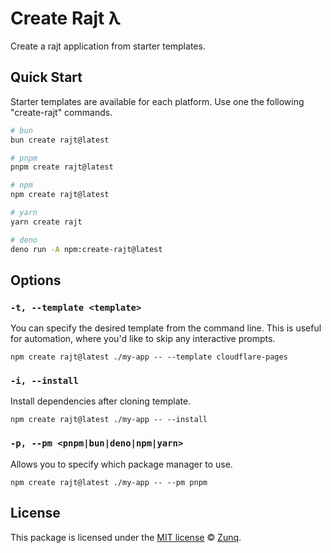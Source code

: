 # Create Rajt λ

Create a rajt application from starter templates.

## Quick Start

Starter templates are available for each platform. Use one the following "create-rajt" commands.

```bash
# bun
bun create rajt@latest

# pnpm
pnpm create rajt@latest

# npm
npm create rajt@latest

# yarn
yarn create rajt

# deno
deno run -A npm:create-rajt@latest
```

## Options

### `-t, --template <template>`

You can specify the desired template from the command line. This is useful for automation, where you'd like to skip any interactive prompts.

```
npm create rajt@latest ./my-app -- --template cloudflare-pages
```

### `-i, --install`

Install dependencies after cloning template.

```
npm create rajt@latest ./my-app -- --install
```

### `-p, --pm <pnpm|bun|deno|npm|yarn>`

Allows you to specify which package manager to use.

```
npm create rajt@latest ./my-app -- --pm pnpm
```

## License

This package is licensed under the [MIT license](LICENSE) © [Zunq](https://zunq.com).
